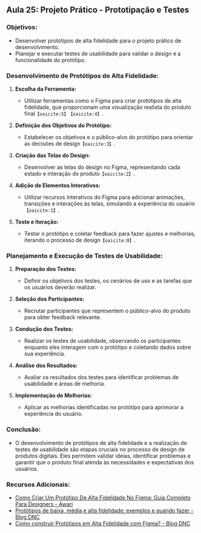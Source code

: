 ## Aula 25: Projeto Prático - Prototipação e Testes

### Objetivos:
- Desenvolver protótipos de alta fidelidade para o projeto prático de desenvolvimento.
- Planejar e executar testes de usabilidade para validar o design e a funcionalidade do protótipo.

### Desenvolvimento de Protótipos de Alta Fidelidade:

1. **Escolha da Ferramenta:**
   - Utilizar ferramentas como o Figma para criar protótipos de alta fidelidade, que proporcionam uma visualização realista do produto final&#8203;``【oaicite:5】``&#8203;&#8203;``【oaicite:4】``&#8203;.

2. **Definição dos Objetivos do Protótipo:**
   - Estabelecer os objetivos e o público-alvo do protótipo para orientar as decisões de design&#8203;``【oaicite:3】``&#8203;.

3. **Criação das Telas do Design:**
   - Desenvolver as telas do design no Figma, representando cada estado e interação do produto&#8203;``【oaicite:2】``&#8203;.

4. **Adição de Elementos Interativos:**
   - Utilizar recursos interativos do Figma para adicionar animações, transições e interações às telas, simulando a experiência do usuário&#8203;``【oaicite:1】``&#8203;.

5. **Teste e Iteração:**
   - Testar o protótipo e coletar feedback para fazer ajustes e melhorias, iterando o processo de design&#8203;``【oaicite:0】``&#8203;.

### Planejamento e Execução de Testes de Usabilidade:

1. **Preparação dos Testes:**
   - Definir os objetivos dos testes, os cenários de uso e as tarefas que os usuários deverão realizar.

2. **Seleção dos Participantes:**
   - Recrutar participantes que representem o público-alvo do produto para obter feedback relevante.

3. **Condução dos Testes:**
   - Realizar os testes de usabilidade, observando os participantes enquanto eles interagem com o protótipo e coletando dados sobre sua experiência.

4. **Análise dos Resultados:**
   - Avaliar os resultados dos testes para identificar problemas de usabilidade e áreas de melhoria.

5. **Implementação de Melhorias:**
   - Aplicar as melhorias identificadas no protótipo para aprimorar a experiência do usuário.

### Conclusão:
- O desenvolvimento de protótipos de alta fidelidade e a realização de testes de usabilidade são etapas cruciais no processo de design de produtos digitais. Eles permitem validar ideias, identificar problemas e garantir que o produto final atenda às necessidades e expectativas dos usuários.

### Recursos Adicionais:
- [Como Criar Um Protótipo De Alta Fidelidade No Figma: Guia Completo Para Designers - Awari](https://awari.com.br/blog/como-criar-um-prototipo-de-alta-fidelidade-no-figma-guia-completo-para-designers/)
- [Protótipos de baixa, média e alta fidelidade: exemplos e quando fazer - Blog DNC](https://www.escoladnc.com.br/blog/prototipos-de-baixa-media-e-alta-fidelidade-exemplos-e-quando-fazer/)
- [Como construir Protótipos em Alta Fidelidade com Figma? - Blog DNC](https://www.escoladnc.com.br/blog/como-construir-prototipos-em-alta-fidelidade-com-figma/)
